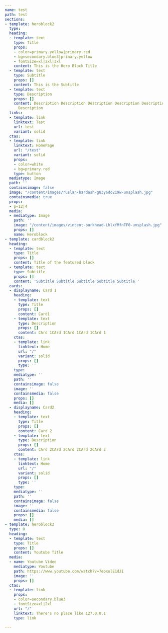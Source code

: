 ```yaml
---
name: test
path: test
sections:
- template: heroblock2
  type: 
  heading:
  - template: text
    type: Title
    props:
    - color=primary.yellow|primary.red
    - bg=secondary.blue3|primary.yellow
    - fontSize=xl|2xl|3xl
    content: This is the Hero Block Title
  - template: text
    type: Subtitle
    props: []
    content: This is the Subtitle
  - template: text
    type: Description
    props: []
    content: Description Description Description Description Description Description
      Description
  links:
  - template: link
    linktext: Test
    url: test
    variant: solid
  ctas:
  - template: link
    linktext: HomePage
    url: "/test"
    variant: solid
    props:
    - color=white
    - bg=primary.red
    type: button
  mediatype: Image
  path: ''
  containsimage: false
  image: "/content/images/ruslan-bardash-g83y6do219w-unsplash.jpg"
  containsmedia: true
  props:
  - p=12|4
  media:
  - mediatype: Image
    path: ''
    image: "/content/images/vincent-burkhead-LhlxYMfnTF0-unsplash.jpg"
    props: []
    name: Heroblock
- template: cardblock2
  heading:
  - template: text
    type: Title
    props: []
    content: Title of the featured block
  - template: text
    type: Subtitle
    props: []
    content: 'Subtitle Subtitle Subtitle Subtitle Subtitle '
  cards:
  - displayname: Card 1
    heading:
    - template: text
      type: Title
      props: []
      content: Card1
    - template: text
      type: Description
      props: []
      content: CArd 1CArd 1CArd 1CArd 1CArd 1
    ctas:
    - template: link
      linktext: Home
      url: "/"
      variant: solid
      props: []
      type: ''
    type: 
    mediatype: ''
    path: ''
    containsimage: false
    image: ''
    containsmedia: false
    props: []
    media: []
  - displayname: Card2
    heading:
    - template: text
      type: Title
      props: []
      content: Card 2
    - template: text
      type: Description
      props: []
      content: CArd 2CArd 2CArd 2CArd 2CArd 2
    ctas:
    - template: link
      linktext: Home
      url: "/"
      variant: solid
      props: []
      type: ''
    type: 
    mediatype: ''
    path: ''
    containsimage: false
    image: ''
    containsmedia: false
    props: []
    media: []
- template: heroblock2
  type: 0
  heading:
  - template: text
    type: Title
    props: []
    content: Youtube Title
  media:
  - name: Youtube Video
    mediatype: Youtube
    path: https://www.youtube.com/watch?v=7eoxulE1dJI
    image: ''
    props: []
  ctas:
  - template: link
    props:
    - color=secondary.blue3
    - fontSize=xl|2xl
    url: "/"
    linktext: There's no place like 127.0.0.1
    type: link

---
```

